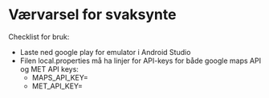 # Værvarsel for svaksynte

Checklist for bruk: </br>
- Laste ned google play for emulator i Android Studio </br>
- Filen local.properties må ha linjer for API-keys for både google maps API og MET API keys:
    - MAPS_API_KEY= </br>
    - MET_API_KEY=

